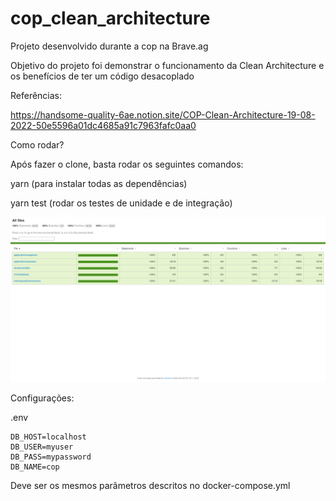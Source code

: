 # cop_clean_architecture

Projeto desenvolvido durante a cop na Brave.ag

Objetivo do projeto foi demonstrar o funcionamento da Clean Architecture e os benefícios de ter um código desacoplado

Referências:

https://handsome-quality-6ae.notion.site/COP-Clean-Architecture-19-08-2022-50e5596a01dc4685a91c7963fafc0aa0

Como rodar?

Após fazer o clone, basta rodar os seguintes comandos:

yarn (para instalar todas as dependências)

yarn test (rodar os testes de unidade e de integração)

![coverage](https://github.com/julianojj/cop_clean_architecture/blob/main/coverage.png)

Configurações:

.env

```
DB_HOST=localhost
DB_USER=myuser
DB_PASS=mypassword
DB_NAME=cop
```

Deve ser os mesmos parâmetros descritos no docker-compose.yml

